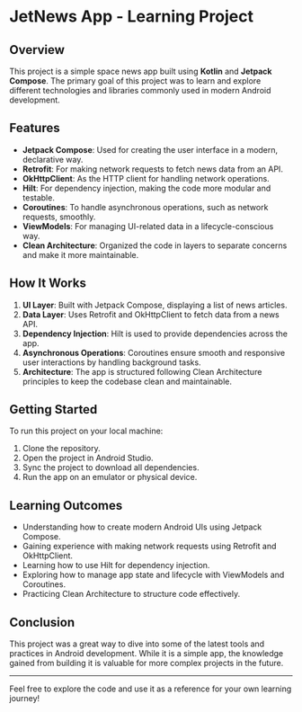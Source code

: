 # JetNews App - Learning Project

## Overview

This project is a simple space news app built using **Kotlin** and **Jetpack Compose**. The primary goal of this project was to learn and explore different technologies and libraries commonly used in modern Android development.

## Features

- **Jetpack Compose**: Used for creating the user interface in a modern, declarative way.
- **Retrofit**: For making network requests to fetch news data from an API.
- **OkHttpClient**: As the HTTP client for handling network operations.
- **Hilt**: For dependency injection, making the code more modular and testable.
- **Coroutines**: To handle asynchronous operations, such as network requests, smoothly.
- **ViewModels**: For managing UI-related data in a lifecycle-conscious way.
- **Clean Architecture**: Organized the code in layers to separate concerns and make it more maintainable.

## How It Works

1. **UI Layer**: Built with Jetpack Compose, displaying a list of news articles.
2. **Data Layer**: Uses Retrofit and OkHttpClient to fetch data from a news API.
3. **Dependency Injection**: Hilt is used to provide dependencies across the app.
4. **Asynchronous Operations**: Coroutines ensure smooth and responsive user interactions by handling background tasks.
5. **Architecture**: The app is structured following Clean Architecture principles to keep the codebase clean and maintainable.

## Getting Started

To run this project on your local machine:

1. Clone the repository.
2. Open the project in Android Studio.
3. Sync the project to download all dependencies.
4. Run the app on an emulator or physical device.

## Learning Outcomes

- Understanding how to create modern Android UIs using Jetpack Compose.
- Gaining experience with making network requests using Retrofit and OkHttpClient.
- Learning how to use Hilt for dependency injection.
- Exploring how to manage app state and lifecycle with ViewModels and Coroutines.
- Practicing Clean Architecture to structure code effectively.

## Conclusion

This project was a great way to dive into some of the latest tools and practices in Android development. While it is a simple app, the knowledge gained from building it is valuable for more complex projects in the future.

---

Feel free to explore the code and use it as a reference for your own learning journey!
